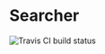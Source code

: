 # Searcher

![Travis CI build status](https://travis-ci.org/krzysztof-gzocha-xsolve/Searcher.svg?branch=master)
